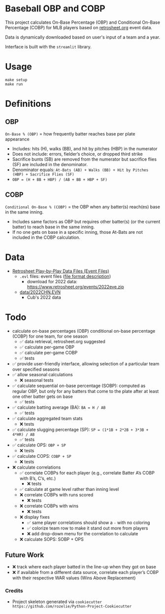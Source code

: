 # Baseball OBP and COBP

This project calculates On-Base Percentage (OBP) and Conditional On-Base Percentage (COBP) for MLB
players based on [retrosheet.org](retrosheet.org) event data.

Data is dynamically downloaded based on user's input of a team and a year.

Interface is built with the `streamlit` library.

# Usage
```shell
make setup
make run
```

# Definitions 
## OBP
`On-Base % (OBP)` = how frequently batter reaches base per plate appearance

- Includes: hits (H), walks (BB), and hit by pitches (HBP) in the numerator
- Does not include: errors, fielder’s choice, or dropped third strike
- Sacrifice bunts (SB) are removed from the numerator but sacrifice flies (SF) are
included in the denominator.
- Denominator equals: `At-Bats (AB) + Walks (BB) + Hit by Pitches (HBP) + Sacrifice
Flies (SF)`
- `OBP = (H + BB + HBP) / (AB + BB + HBP + SF)`

## COBP
`Conditional On-Base % (COBP)` = the OBP when any batter(s) reach(es) base in the
same inning.
- Includes same factors as OBP but requires other batter(s) (or the current batter) to reach base in the same inning.
- If no one gets on base in a specific inning, those At-Bats are not included in the COBP calculation.

# Data
- [Retrosheet Play-by-Play Data Files (Event Files)](https://www.retrosheet.org/game.htm)
  - `.evl` files: event files ([file format description](https://www.retrosheet.org/eventfile.htm))
    - download for 2022 data: https://www.retrosheet.org/events/2022eve.zip
  - [data/2022CHN.EVN](data/2022CHN.EVN)
    - Cub's 2022 data

# Todo
- calculate on-base percentages (OBP) conditional on-base percentage (COBP) for one team, for one season
  - ✅ data retrieval, retrosheet.org suggested
  - ✅ calculate per-game OBP
  - ✅ calculate per-game COBP
  - ✅ tests
- ✅ provide user-friendly interface, allowing selection of a particular team over specified seasons
- ✅ allow seasonal calculations
  - ❌ seasonal tests
- ✅ calculate sequential on-base percentage (SOBP): computed as regular OBP, but only for any batters that come to the plate after at least one other batter gets on base
  - ✅ tests
- ✅ calculate batting average (BA): `BA = H / AB`
  - ✅ tests
- ✅ calculate aggregated team stats
  - ❌ tests
- ✅ calculate slugging percentage (SP): `SP = (1*1B + 2*2B + 3*3B + 4*HR) / AB`
  - ✅ tests
- ✅ calculate OPS: `OBP + SP`
  - ❌ tests
- ✅ calculate COPS: `COBP + SP`
  - ❌ tests
- ❌ calculate correlations
  - ✅ correlate COBPs for each player (e.g., correlate Batter A’s COBP with B’s, C’s, etc.)
    - ❌ tests
  - ✅ calculate at game level rather than inning level
  - ❌ correlate COBPs with runs scored
    - ❌ tests
  - ❌ correlate COBPs with wins
    - ❌ tests
  - ❌ display fixes
    - ✅ same player correlations should show a `-` with no coloring
    - ✅ colorize team row to make it stand out more from players
    - ❌ add drop-down menu for the correlation to calculate
  - ❌ calculate SOPS: SOBP + OPS

## Future Work
- ❌ track where each player batted in the line-up when they got on base
- ❌ if available from a different data source, correlate each player’s COBP with their respective WAR values (Wins Above Replacement)

### Credits
- Project skeleton generated via `cookiecutter https://github.com/rozelie/Python-Project-Cookiecutter`